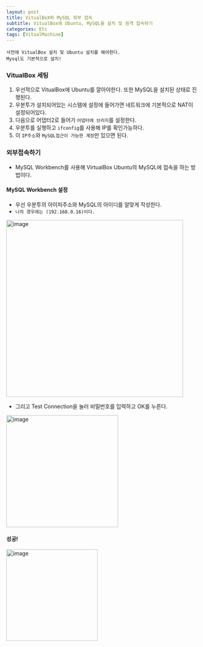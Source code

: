 ```yaml
---
layout: post
title: VitualBoX와 MySQL 외부 접속
subtitle: VitualBox에 Ubuntu, MySQL을 설치 및 원격 접속하기
categories: Etc
tags: [VitualMachine]
---
```


```
사전에 VitualBox 설치 및 Ubuntu 설치를 해야한다.
Mysql도 기본적으로 설치!
```

### VitualBox 세팅

1. 우선적으로 VitualBox에 Ubuntu를 깔아야한다. 또한 MySQL을 설치된 상태로 진행된다.
2. 우분투가 설치되어있는 시스템에 설정에 들어가면 네트워크에 기본적으로 NAT이 설정되어있다.
3. 다음으로 어댑터2로 들어가 `어댑터에 브리지`를 설정한다.
4. 우분투를 실행하고 `ifconfig`를 사용해 IP를 확인가능하다.
5. 이 `IP주소`와 `MySQL접근이 가능한 계정`만 있으면 된다.



### 외부접속하기

- MySQL Workbench를 사용해 VirtualBox Ubuntu의 MySQL에 접속을 하는 방법이다.

#### MySQL Workbench 설정


* 우선 우분투의 아이피주소와 MySQL의 아이디를 알맞게 작성한다.
* `나의 경우에는 (192.168.0.16)이다.`

<img width="465" alt="image" src="https://user-images.githubusercontent.com/62547169/128817174-4b2cfd74-0e45-477f-98c8-60eb4d141265.png">

* 그리고 Test Connection을 눌러 비밀번호를 입력하고 OK를 누른다.

<img width="294" alt="image" src="https://user-images.githubusercontent.com/62547169/128817315-655df065-b4bb-455d-920e-fd06ceece51a.png">


#### 성공!

<img width="240" alt="image" src="https://user-images.githubusercontent.com/62547169/128817107-a17b4516-b172-4d6f-8d37-6e807408297a.png">
